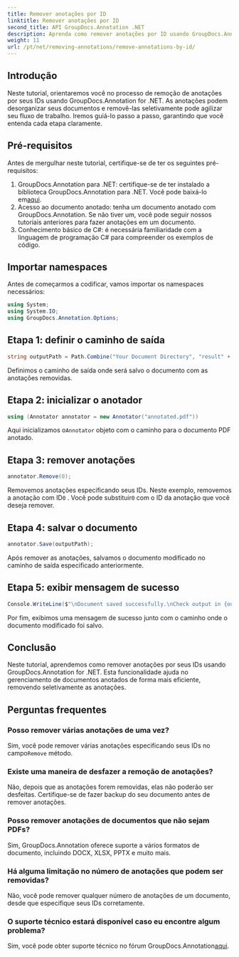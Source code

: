 ```yaml
---
title: Remover anotações por ID
linktitle: Remover anotações por ID
second_title: API GroupDocs.Annotation .NET
description: Aprenda como remover anotações por ID usando GroupDocs.Annotation for .NET. Simplifique o fluxo de trabalho de seus documentos com eficiência.
weight: 11
url: /pt/net/removing-annotations/remove-annotations-by-id/
---
```

## Introdução
Neste tutorial, orientaremos você no processo de remoção de anotações por seus IDs usando GroupDocs.Annotation for .NET. As anotações podem desorganizar seus documentos e removê-las seletivamente pode agilizar seu fluxo de trabalho. Iremos guiá-lo passo a passo, garantindo que você entenda cada etapa claramente.
## Pré-requisitos
Antes de mergulhar neste tutorial, certifique-se de ter os seguintes pré-requisitos:
1.  GroupDocs.Annotation para .NET: certifique-se de ter instalado a biblioteca GroupDocs.Annotation para .NET. Você pode baixá-lo em[aqui](https://releases.groupdocs.com/annotation/net/).
2. Acesso ao documento anotado: tenha um documento anotado com GroupDocs.Annotation. Se não tiver um, você pode seguir nossos tutoriais anteriores para fazer anotações em um documento.
3. Conhecimento básico de C#: é necessária familiaridade com a linguagem de programação C# para compreender os exemplos de código.

## Importar namespaces
Antes de começarmos a codificar, vamos importar os namespaces necessários:
```csharp
using System;
using System.IO;
using GroupDocs.Annotation.Options;
```

## Etapa 1: definir o caminho de saída
```csharp
string outputPath = Path.Combine("Your Document Directory", "result" + Path.GetExtension("input.pdf"));
```
Definimos o caminho de saída onde será salvo o documento com as anotações removidas.
## Etapa 2: inicializar o anotador
```csharp
using (Annotator annotator = new Annotator("annotated.pdf"))
```
 Aqui inicializamos o`Annotator` objeto com o caminho para o documento PDF anotado.
## Etapa 3: remover anotações
```csharp
annotator.Remove(0);
```
 Removemos anotações especificando seus IDs. Neste exemplo, removemos a anotação com ID`0` . Você pode substituir`0` com o ID da anotação que você deseja remover.
## Etapa 4: salvar o documento
```csharp
annotator.Save(outputPath);
```
Após remover as anotações, salvamos o documento modificado no caminho de saída especificado anteriormente.
## Etapa 5: exibir mensagem de sucesso
```csharp
Console.WriteLine($"\nDocument saved successfully.\nCheck output in {outputPath}.");
```
Por fim, exibimos uma mensagem de sucesso junto com o caminho onde o documento modificado foi salvo.

## Conclusão
Neste tutorial, aprendemos como remover anotações por seus IDs usando GroupDocs.Annotation for .NET. Esta funcionalidade ajuda no gerenciamento de documentos anotados de forma mais eficiente, removendo seletivamente as anotações.
## Perguntas frequentes
### Posso remover várias anotações de uma vez?
 Sim, você pode remover várias anotações especificando seus IDs no campo`Remove` método.
### Existe uma maneira de desfazer a remoção de anotações?
Não, depois que as anotações forem removidas, elas não poderão ser desfeitas. Certifique-se de fazer backup do seu documento antes de remover anotações.
### Posso remover anotações de documentos que não sejam PDFs?
Sim, GroupDocs.Annotation oferece suporte a vários formatos de documento, incluindo DOCX, XLSX, PPTX e muito mais.
### Há alguma limitação no número de anotações que podem ser removidas?
Não, você pode remover qualquer número de anotações de um documento, desde que especifique seus IDs corretamente.
### O suporte técnico estará disponível caso eu encontre algum problema?
 Sim, você pode obter suporte técnico no fórum GroupDocs.Annotation[aqui](https://forum.groupdocs.com/c/annotation/10).